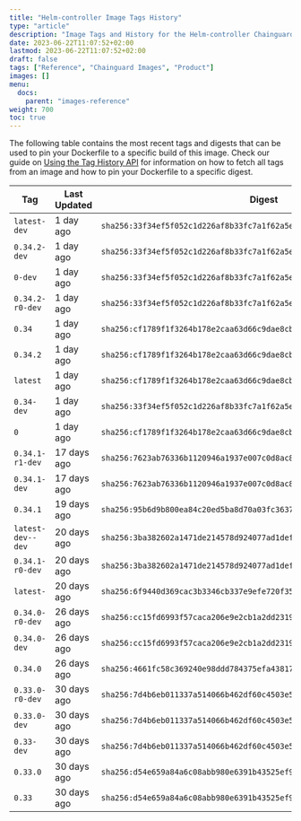 ```yaml
---
title: "Helm-controller Image Tags History"
type: "article"
description: "Image Tags and History for the Helm-controller Chainguard Image"
date: 2023-06-22T11:07:52+02:00
lastmod: 2023-06-22T11:07:52+02:00
draft: false
tags: ["Reference", "Chainguard Images", "Product"]
images: []
menu:
  docs:
    parent: "images-reference"
weight: 700
toc: true
---
```


The following table contains the most recent tags and digests that can be used to pin your Dockerfile to a specific build of this image. Check our guide on [Using the Tag History API](/chainguard/chainguard-images/using-the-tag-history-api/) for information on how to fetch all tags from an image and how to pin your Dockerfile to a specific digest.

| Tag               | Last Updated | Digest                                                                    |
|-------------------|--------------|---------------------------------------------------------------------------|
| `latest-dev`      | 1 day ago    | `sha256:33f34ef5f052c1d226af8b33fc7a1f62a5e2ff8b0df66a441f74a2d77d24c65a` |
| `0.34.2-dev`      | 1 day ago    | `sha256:33f34ef5f052c1d226af8b33fc7a1f62a5e2ff8b0df66a441f74a2d77d24c65a` |
| `0-dev`           | 1 day ago    | `sha256:33f34ef5f052c1d226af8b33fc7a1f62a5e2ff8b0df66a441f74a2d77d24c65a` |
| `0.34.2-r0-dev`   | 1 day ago    | `sha256:33f34ef5f052c1d226af8b33fc7a1f62a5e2ff8b0df66a441f74a2d77d24c65a` |
| `0.34`            | 1 day ago    | `sha256:cf1789f1f3264b178e2caa63d66c9dae8cba78ad0d2ede83ebfccc05889252a1` |
| `0.34.2`          | 1 day ago    | `sha256:cf1789f1f3264b178e2caa63d66c9dae8cba78ad0d2ede83ebfccc05889252a1` |
| `latest`          | 1 day ago    | `sha256:cf1789f1f3264b178e2caa63d66c9dae8cba78ad0d2ede83ebfccc05889252a1` |
| `0.34-dev`        | 1 day ago    | `sha256:33f34ef5f052c1d226af8b33fc7a1f62a5e2ff8b0df66a441f74a2d77d24c65a` |
| `0`               | 1 day ago    | `sha256:cf1789f1f3264b178e2caa63d66c9dae8cba78ad0d2ede83ebfccc05889252a1` |
| `0.34.1-r1-dev`   | 17 days ago  | `sha256:7623ab76336b1120946a1937e007c0d8ac8bbbd07808a3134dceb481527dd3a1` |
| `0.34.1-dev`      | 17 days ago  | `sha256:7623ab76336b1120946a1937e007c0d8ac8bbbd07808a3134dceb481527dd3a1` |
| `0.34.1`          | 19 days ago  | `sha256:95b6d9b800ea84c20ed5ba8d70a03fc363766ac0349b8931b44e4ebb750524f4` |
| `latest-dev--dev` | 20 days ago  | `sha256:3ba382602a1471de214578d924077ad1def678bd62a3d1680c640901adfadd4a` |
| `0.34.1-r0-dev`   | 20 days ago  | `sha256:3ba382602a1471de214578d924077ad1def678bd62a3d1680c640901adfadd4a` |
| `latest-`         | 20 days ago  | `sha256:6f9440d369cac3b3346cb337e9efe720f3567db1fbbefc6fef54309907780bdb` |
| `0.34.0-r0-dev`   | 26 days ago  | `sha256:cc15fd6993f57caca206e9e2cb1a2dd2319ede1f11141c1c88c66406306a7042` |
| `0.34.0-dev`      | 26 days ago  | `sha256:cc15fd6993f57caca206e9e2cb1a2dd2319ede1f11141c1c88c66406306a7042` |
| `0.34.0`          | 26 days ago  | `sha256:4661fc58c369240e98ddd784375efa43817b0d3baeb0fe5216be1caadffc522f` |
| `0.33.0-r0-dev`   | 30 days ago  | `sha256:7d4b6eb011337a514066b462df60c4503e587f819629f1dadadc57a07a12d0c5` |
| `0.33.0-dev`      | 30 days ago  | `sha256:7d4b6eb011337a514066b462df60c4503e587f819629f1dadadc57a07a12d0c5` |
| `0.33-dev`        | 30 days ago  | `sha256:7d4b6eb011337a514066b462df60c4503e587f819629f1dadadc57a07a12d0c5` |
| `0.33.0`          | 30 days ago  | `sha256:d54e659a84a6c08abb980e6391b43525ef94a98cd2029b576c400e9a9bfbfbfb` |
| `0.33`            | 30 days ago  | `sha256:d54e659a84a6c08abb980e6391b43525ef94a98cd2029b576c400e9a9bfbfbfb` |
